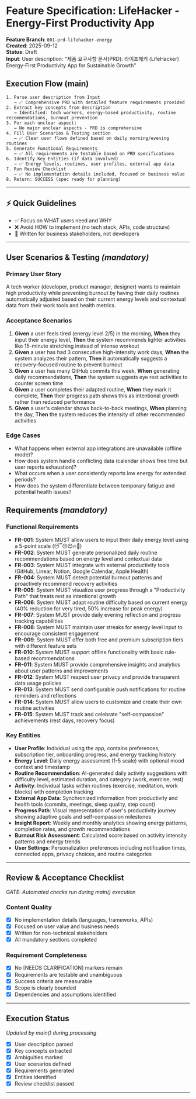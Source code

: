 # Feature Specification: LifeHacker - Energy-First Productivity App

**Feature Branch**: `001-prd-lifehacker-energy`  
**Created**: 2025-09-12  
**Status**: Draft  
**Input**: User description: "제품 요구사항 문서(PRD): 라이프해커 (LifeHacker) Energy-First Productivity App for Sustainable Growth"

## Execution Flow (main)
```
1. Parse user description from Input
   → ✅ Comprehensive PRD with detailed feature requirements provided
2. Extract key concepts from description
   → Identified: tech workers, energy-based productivity, routine recommendations, burnout prevention
3. For each unclear aspect:
   → No major unclear aspects - PRD is comprehensive
4. Fill User Scenarios & Testing section
   → ✅ Clear user flows defined based on daily morning/evening routines
5. Generate Functional Requirements
   → ✅ All requirements are testable based on PRD specifications
6. Identify Key Entities (if data involved)
   → ✅ Energy levels, routines, user profiles, external app data
7. Run Review Checklist
   → ✅ No implementation details included, focused on business value
8. Return: SUCCESS (spec ready for planning)
```

---

## ⚡ Quick Guidelines
- ✅ Focus on WHAT users need and WHY
- ❌ Avoid HOW to implement (no tech stack, APIs, code structure)
- 👥 Written for business stakeholders, not developers

---

## User Scenarios & Testing *(mandatory)*

### Primary User Story
A tech worker (developer, product manager, designer) wants to maintain high productivity while preventing burnout by having their daily routines automatically adjusted based on their current energy levels and contextual data from their work tools and health metrics.

### Acceptance Scenarios
1. **Given** a user feels tired (energy level 2/5) in the morning, **When** they input their energy level, **Then** the system recommends lighter activities like 15-minute stretching instead of intense workout
2. **Given** a user has had 3 consecutive high-intensity work days, **When** the system analyzes their pattern, **Then** it automatically suggests a recovery-focused routine to prevent burnout
3. **Given** a user has many GitHub commits this week, **When** generating daily recommendations, **Then** the system suggests eye rest activities to counter screen time
4. **Given** a user completes their adapted routine, **When** they mark it complete, **Then** their progress path shows this as intentional growth rather than reduced performance
5. **Given** a user's calendar shows back-to-back meetings, **When** planning the day, **Then** the system reduces the intensity of other recommended activities

### Edge Cases
- What happens when external app integrations are unavailable (offline mode)?
- How does system handle conflicting data (calendar shows free time but user reports exhaustion)?
- What occurs when a user consistently reports low energy for extended periods?
- How does the system differentiate between temporary fatigue and potential health issues?

## Requirements *(mandatory)*

### Functional Requirements
- **FR-001**: System MUST allow users to input their daily energy level using a 5-point scale (😴😐😊🔥🤒)
- **FR-002**: System MUST generate personalized daily routine recommendations based on energy level and contextual data
- **FR-003**: System MUST integrate with external productivity tools (GitHub, Linear, Notion, Google Calendar, Apple Health)
- **FR-004**: System MUST detect potential burnout patterns and proactively recommend recovery activities
- **FR-005**: System MUST visualize user progress through a "Productivity Path" that treats rest as intentional growth
- **FR-006**: System MUST adapt routine difficulty based on current energy (40% reduction for very tired, 50% increase for peak energy)
- **FR-007**: System MUST provide daily evening reflection and progress tracking capabilities  
- **FR-008**: System MUST maintain user streaks for energy level input to encourage consistent engagement
- **FR-009**: System MUST offer both free and premium subscription tiers with different feature sets
- **FR-010**: System MUST support offline functionality with basic rule-based recommendations
- **FR-011**: System MUST provide comprehensive insights and analytics about user patterns and improvements
- **FR-012**: System MUST respect user privacy and provide transparent data usage policies
- **FR-013**: System MUST send configurable push notifications for routine reminders and reflections
- **FR-014**: System MUST allow users to customize and create their own routine activities
- **FR-015**: System MUST track and celebrate "self-compassion" achievements (rest days, recovery focus)

### Key Entities
- **User Profile**: Individual using the app, contains preferences, subscription tier, onboarding progress, and energy tracking history
- **Energy Level**: Daily energy assessment (1-5 scale) with optional mood context and timestamp
- **Routine Recommendation**: AI-generated daily activity suggestions with difficulty level, estimated duration, and category (work, exercise, rest)
- **Activity**: Individual tasks within routines (exercise, meditation, work blocks) with completion tracking
- **External App Data**: Synchronized information from productivity and health tools (commits, meetings, sleep quality, step count)
- **Progress Path**: Visual representation of user's productivity journey showing adaptive goals and self-compassion milestones
- **Insight Report**: Weekly and monthly analytics showing energy patterns, completion rates, and growth recommendations
- **Burnout Risk Assessment**: Calculated score based on activity intensity patterns and energy trends
- **User Settings**: Personalization preferences including notification times, connected apps, privacy choices, and routine categories

---

## Review & Acceptance Checklist
*GATE: Automated checks run during main() execution*

### Content Quality
- [x] No implementation details (languages, frameworks, APIs)
- [x] Focused on user value and business needs
- [x] Written for non-technical stakeholders
- [x] All mandatory sections completed

### Requirement Completeness
- [x] No [NEEDS CLARIFICATION] markers remain
- [x] Requirements are testable and unambiguous  
- [x] Success criteria are measurable
- [x] Scope is clearly bounded
- [x] Dependencies and assumptions identified

---

## Execution Status
*Updated by main() during processing*

- [x] User description parsed
- [x] Key concepts extracted
- [x] Ambiguities marked
- [x] User scenarios defined
- [x] Requirements generated
- [x] Entities identified
- [x] Review checklist passed

---
